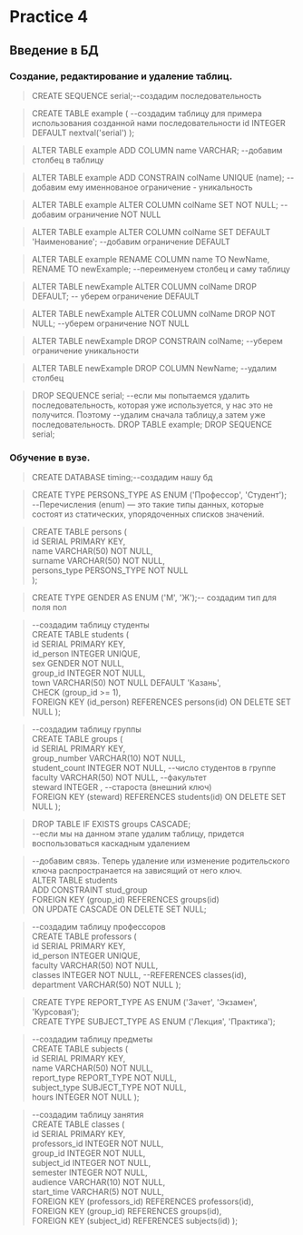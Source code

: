 # Practice 4

## Введение в БД

### Создание, редактирование и удаление таблиц.


> CREATE SEQUENCE serial;--создадим последовательность


>CREATE TABLE example ( --создадим таблицу для примера использования созданной нами последовательности
	id INTEGER DEFAULT nextval('serial')
);

>ALTER TABLE example
ADD COLUMN name VARCHAR;
--добавим столбец в таблицу

>ALTER TABLE example
ADD CONSTRAIN colName UNIQUE (name);
--добавим ему именнованое ограничение - уникальность

>ALTER TABLE example
ALTER COLUMN colName
SET NOT NULL;
--добавим ограничение NOT NULL

>ALTER TABLE example
ALTER COLUMN colName
SET DEFAULT 'Наименование';
--добавим ограничение  DEFAULT

>ALTER TABLE example
>RENAME COLUMN name TO NewName,
RENAME TO newExample;
--переименуем столбец и саму таблицу

>ALTER TABLE newExample
 ALTER COLUMN colName
 DROP DEFAULT;
 -- уберем ограничение DEFAULT

>ALTER TABLE newExample
ALTER COLUMN colName
DROP NOT NULL;
--уберем ограничение NOT NULL

>ALTER TABLE newExample
DROP CONSTRAIN colName;
--уберем ограничение уникальности

>ALTER TABLE newExample
 DROP COLUMN NewName;
 --удалим столбец

>DROP SEQUENCE serial;
--если мы попытаемся удалить последовательность, которая уже используется, у нас это не получится. Поэтому
--удалим сначала таблицу,а затем уже последовательность.
DROP TABLE example;
DROP SEQUENCE serial;
### Обучение в вузе.

> CREATE DATABASE timing;--создадим нашу бд

>CREATE TYPE PERSONS_TYPE AS ENUM ('Профессор', 'Студент');  
--Перечисления (enum) — это такие типы данных, которые состоят из статических, упорядоченных списков значений.

>CREATE TABLE persons (  
id SERIAL PRIMARY KEY,  
name VARCHAR(50) NOT NULL,  
surname VARCHAR(50) NOT NULL,  
persons_type PERSONS_TYPE NOT NULL  
);

>CREATE TYPE GENDER AS ENUM ('М', 'Ж');-- создадим тип для поля пол

>--создадим таблицу студенты  
CREATE TABLE students (  
	id SERIAL PRIMARY KEY,  
	id_person INTEGER UNIQUE,  
	sex GENDER NOT NULL,  
	group_id INTEGER NOT NULL,  
	town VARCHAR(50) NOT NULL DEFAULT 'Казань',  
	CHECK (group_id >= 1),  
	FOREIGN KEY (id_person) REFERENCES persons(id) ON DELETE SET NULL
);

>--создадим таблицу группы  
CREATE TABLE groups (  
	id SERIAL PRIMARY KEY,  
	group_number VARCHAR(10) NOT NULL,   
    student_count INTEGER NOT NULL, --число студентов в группе  
	faculty VARCHAR(50) NOT NULL, --факультет  
	steward INTEGER , --староста (внешний ключ)  
	FOREIGN KEY (steward) REFERENCES students(id)  ON DELETE SET NULL  );  

>   DROP TABLE IF EXISTS groups CASCADE;  
 --если мы на данном этапе удалим таблицу,  придется воспользоваться каскадным удалением  

> --добавим связь. Теперь удаление или изменение родительского ключа распространается на зависящий от него ключ.  
ALTER TABLE students  
ADD CONSTRAINT stud_group  
FOREIGN KEY (group_id) REFERENCES groups(id)  
 ON UPDATE CASCADE ON DELETE SET NULL;  

>--создадим таблицу профессоров  
CREATE TABLE professors (  
	id SERIAL PRIMARY KEY,  
	id_person INTEGER UNIQUE,  
	faculty VARCHAR(50) NOT NULL,  
	classes INTEGER NOT NULL, --REFERENCES classes(id),  
	department VARCHAR(50) NOT NULL );


>CREATE TYPE REPORT_TYPE AS ENUM ('Зачет', 'Экзамен', 'Курсовая');  
CREATE TYPE SUBJECT_TYPE AS ENUM ('Лекция', 'Практика');  

>--создадим таблицу предметы    
CREATE TABLE subjects (  
	id SERIAL PRIMARY KEY,  
	name VARCHAR(50) NOT NULL,  
	report_type REPORT_TYPE NOT NULL,  
	subject_type SUBJECT_TYPE NOT NULL,  
	hours INTEGER NOT NULL  );
 
>--создадим таблицу занятия  
CREATE TABLE classes (  
	id SERIAL PRIMARY KEY,  
	professors_id INTEGER NOT NULL,  
	group_id INTEGER NOT NULL,  
	subject_id INTEGER NOT NULL,  
	semester INTEGER NOT NULL,  
	audience VARCHAR(10) NOT NULL,  
	start_time VARCHAR(5) NOT NULL,  
	FOREIGN KEY (professors_id)  REFERENCES professors(id),  
	FOREIGN KEY (group_id) REFERENCES groups(id),  
	FOREIGN KEY (subject_id) REFERENCES subjects(id) );